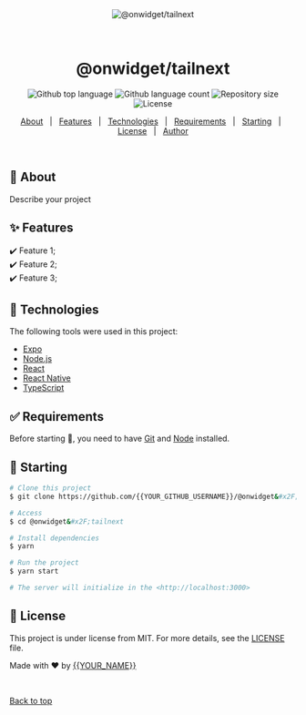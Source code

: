 <div align="center" id="top"> 
  <img src="./.github/app.gif" alt="@onwidget&#x2F;tailnext" />

  &#xa0;

  <!-- <a href="https://@onwidget&#x2F;tailnext.netlify.app">Demo</a> -->
</div>

<h1 align="center">@onwidget&#x2F;tailnext</h1>

<p align="center">
  <img alt="Github top language" src="https://img.shields.io/github/languages/top/{{YOUR_GITHUB_USERNAME}}/@onwidget&#x2F;tailnext?color=56BEB8">

  <img alt="Github language count" src="https://img.shields.io/github/languages/count/{{YOUR_GITHUB_USERNAME}}/@onwidget&#x2F;tailnext?color=56BEB8">

  <img alt="Repository size" src="https://img.shields.io/github/repo-size/{{YOUR_GITHUB_USERNAME}}/@onwidget&#x2F;tailnext?color=56BEB8">

  <img alt="License" src="https://img.shields.io/github/license/{{YOUR_GITHUB_USERNAME}}/@onwidget&#x2F;tailnext?color=56BEB8">

  <!-- <img alt="Github issues" src="https://img.shields.io/github/issues/{{YOUR_GITHUB_USERNAME}}/@onwidget&#x2F;tailnext?color=56BEB8" /> -->

  <!-- <img alt="Github forks" src="https://img.shields.io/github/forks/{{YOUR_GITHUB_USERNAME}}/@onwidget&#x2F;tailnext?color=56BEB8" /> -->

  <!-- <img alt="Github stars" src="https://img.shields.io/github/stars/{{YOUR_GITHUB_USERNAME}}/@onwidget&#x2F;tailnext?color=56BEB8" /> -->
</p>

<!-- Status -->

<!-- <h4 align="center"> 
	🚧  @onwidget&#x2F;tailnext 🚀 Under construction...  🚧
</h4> 

<hr> -->

<p align="center">
  <a href="#dart-about">About</a> &#xa0; | &#xa0; 
  <a href="#sparkles-features">Features</a> &#xa0; | &#xa0;
  <a href="#rocket-technologies">Technologies</a> &#xa0; | &#xa0;
  <a href="#white_check_mark-requirements">Requirements</a> &#xa0; | &#xa0;
  <a href="#checkered_flag-starting">Starting</a> &#xa0; | &#xa0;
  <a href="#memo-license">License</a> &#xa0; | &#xa0;
  <a href="https://github.com/{{YOUR_GITHUB_USERNAME}}" target="_blank">Author</a>
</p>

<br>

## :dart: About ##

Describe your project

## :sparkles: Features ##

:heavy_check_mark: Feature 1;\
:heavy_check_mark: Feature 2;\
:heavy_check_mark: Feature 3;

## :rocket: Technologies ##

The following tools were used in this project:

- [Expo](https://expo.io/)
- [Node.js](https://nodejs.org/en/)
- [React](https://pt-br.reactjs.org/)
- [React Native](https://reactnative.dev/)
- [TypeScript](https://www.typescriptlang.org/)

## :white_check_mark: Requirements ##

Before starting :checkered_flag:, you need to have [Git](https://git-scm.com) and [Node](https://nodejs.org/en/) installed.

## :checkered_flag: Starting ##

```bash
# Clone this project
$ git clone https://github.com/{{YOUR_GITHUB_USERNAME}}/@onwidget&#x2F;tailnext

# Access
$ cd @onwidget&#x2F;tailnext

# Install dependencies
$ yarn

# Run the project
$ yarn start

# The server will initialize in the <http://localhost:3000>
```

## :memo: License ##

This project is under license from MIT. For more details, see the [LICENSE](LICENSE.md) file.


Made with :heart: by <a href="https://github.com/{{YOUR_GITHUB_USERNAME}}" target="_blank">{{YOUR_NAME}}</a>

&#xa0;

<a href="#top">Back to top</a>
